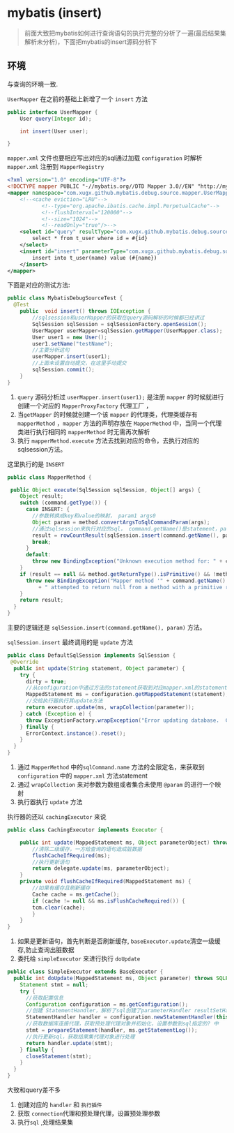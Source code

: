 # mybatis (insert)
> 前面大致把mybatis如何进行查询语句的执行完整的分析了一遍(最后结果集解析未分析)，下面把mybatis的insert源码分析下


## 环境
与查询的环境一致.


`UserMapper` 在之前的基础上新增了一个 `insert` 方法

```java
public interface UserMapper {
    User query(Integer id);

    int insert(User user);

}
```

 `mapper.xml` 文件也要相应写出对应的sql通过加载 `configuration` 时解析 `mapper.xml` 注册到 `MapperRegistry` 

```xml
<?xml version="1.0" encoding="UTF-8"?>
<!DOCTYPE mapper PUBLIC "-//mybatis.org//DTD Mapper 3.0//EN" "http://mybatis.org/dtd/mybatis-3-mapper.dtd">
<mapper namespace="com.xugx.github.mybatis.debug.source.mapper.UserMapper">
    <!--<cache eviction="LRU"-->
           <!--type="org.apache.ibatis.cache.impl.PerpetualCache"-->
           <!--flushInterval="120000"-->
           <!--size="1024"-->
           <!--readOnly="true"/>-->
    <select id="query" resultType="com.xugx.github.mybatis.debug.source.entity.User" >
        select * from t_user where id = #{id}
    </select>
    <insert id="insert" parameterType="com.xugx.github.mybatis.debug.source.entity.User" >
        insert into t_user(name) value (#{name})
    </insert>
</mapper>
```

下面是对应的测试方法:

```java
public class MybatisDebugSourceTest {
  @Test
    public  void insert() throws IOException {
        //sqlsession和userMapper的获取在query源码解析的时候都已经讲过
        SqlSession sqlSession = sqlSessionFactory.openSession();
        UserMapper userMapper=sqlSession.getMapper(UserMapper.class);
        User user1 = new User();
        user1.setName("testName");
        //主要分析这句
        userMapper.insert(user1);
        //上面未设置自动提交，在这里手动提交
        sqlSession.commit();
    }
}
```

1. `query` 源码分析过 `userMapper.insert(user1);` 是注册 `mapper` 的时候就进行创建一个对应的 `MapperProxyFactory` 代理工厂 ，
2. 当`getMapper` 的时候就创建一个该 `mapper` 的代理类，代理类缓存有 `mapperMethod` ，`mapper` 方法的声明存放在 `MapperMethod` 中，当同一个代理类进行执行相同的 `mapperMethod` 时无需再次解析
3. 执行 `mapperMethod.execute` 方法去找到对应的命令，去执行对应的sqlsession方法。

这里执行的是 `INSERT` 

```java
public class MapperMethod {

 public Object execute(SqlSession sqlSession, Object[] args) {
    Object result;
    switch (command.getType()) {
      case INSERT: {
        //参数转换成key和value的映射， param1 args0 
    	Object param = method.convertArgsToSqlCommandParam(args);
        //通过sqlsession来执行对应的sql， command.getName()是statement，param是映射
        result = rowCountResult(sqlSession.insert(command.getName(), param));
        break;
      }
      default:
        throw new BindingException("Unknown execution method for: " + command.getName());
    }
    if (result == null && method.getReturnType().isPrimitive() && !method.returnsVoid()) {
      throw new BindingException("Mapper method '" + command.getName()
          + " attempted to return null from a method with a primitive return type (" + method.getReturnType() + ").");
    }
    return result;
  }
}

```

主要的逻辑还是 `sqlSession.insert(command.getName(), param)` 方法。

`sqlSession.insert` 最终调用的是 `update` 方法

```java
public class DefaultSqlSession implements SqlSession {
 @Override
  public int update(String statement, Object parameter) {
    try {
      dirty = true;
      //从configuration中通过方法的statement获取到对应mapper.xml的statement
      MappedStatement ms = configuration.getMappedStatement(statement);
      //交给执行器执行其update方法
      return executor.update(ms, wrapCollection(parameter));
    } catch (Exception e) {
      throw ExceptionFactory.wrapException("Error updating database.  Cause: " + e, e);
    } finally {
      ErrorContext.instance().reset();
    }
  }
}
```

1. 通过 `MapperMethod` 中的`sqlCommand.name` 方法的全限定名，来获取到 `configuration` 中的 `mapper.xml` 方法statement
2. 通过 `wrapCollection` 来对参数为数组或者集合未使用 `@param` 的进行一个映射
3. 执行器执行 `update` 方法

执行器的还以 `cachingExecutor` 来说

```java
public class CachingExecutor implements Executor {

    public int update(MappedStatement ms, Object parameterObject) throws SQLException {
        //清除二级缓存，一方给查询的语句造成脏数据
        flushCacheIfRequired(ms);
        //执行更新语句
        return delegate.update(ms, parameterObject);
    }
    private void flushCacheIfRequired(MappedStatement ms) {
        //如果有缓存且刷新缓存
        Cache cache = ms.getCache();
        if (cache != null && ms.isFlushCacheRequired()) {
        tcm.clear(cache);
        }
    }
}
```
1. 如果是更新语句，首先判断是否刷新缓存, `baseExecutor.update`清空一级缓存,防止查询出脏数据
2. 委托给 `simpleExecutor` 来进行执行 `doUpdate`



```java
public class SimpleExecutor extends BaseExecutor {
  public int doUpdate(MappedStatement ms, Object parameter) throws SQLException {
    Statement stmt = null;
    try {
      //获取配置信息
      Configuration configuration = ms.getConfiguration();
      //创建 StatementHandler，解析了sql创建了parameterHandler resultSetHandler 等两个处理器，并执行插件
      StatementHandler handler = configuration.newStatementHandler(this, ms, parameter, RowBounds.DEFAULT, null, null);
      //获取数据库连接代理，获取预处理代理对象并初始化，设置参数到sql指定的? 中
      stmt = prepareStatement(handler, ms.getStatementLog());
      //执行更新sql，获取结果集代理对象进行处理
      return handler.update(stmt);
    } finally {
      closeStatement(stmt);
    }
  }
}
```

大致和query差不多

1. 创建对应的 `handler` 和 `执行插件`
2. 获取 `connection`代理和预处理代理，设置预处理参数
3. 执行`sql` ,处理结果集



















































